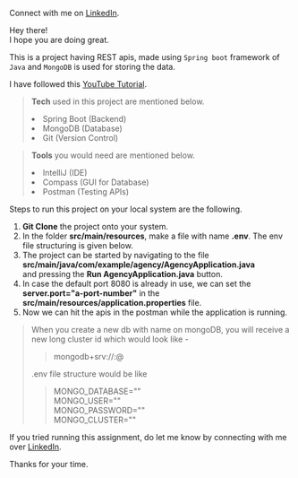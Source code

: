 Connect with me on <ins>[LinkedIn](https://www.linkedin.com/in/dev-vrat-pathak-aa6570176/ "Let's Connect")</ins>.

Hey there!
<br>
I hope you are doing great.

This is a project having REST apis, made using `Spring boot` framework of `Java` and `MongoDB` is used for storing the data.

I have followed this [YouTube Tutorial](https://www.youtube.com/watch?v=5PdEmeopJVQ).

> **Tech** used in this project are mentioned below.
> <li>Spring Boot (Backend)</li>
> <li>MongoDB (Database)</li>
> <li>Git (Version Control)</li>

> **Tools** you would need are mentioned below.
> <li>IntelliJ (IDE)</li>
> <li>Compass (GUI for Database)</li>
> <li>Postman (Testing APIs)</li>

Steps to run this project on your local system are the following.

<ol>
<li><strong>Git Clone</strong> the project onto your system.</li>
<li>In the folder <strong>src/main/resources</strong>, make a file with name <strong>.env</strong>.
The env file structuring is given below.</li>
<li>The project can be started by navigating to the file 
<strong>src/main/java/com/example/agency/AgencyApplication.java
</strong> <br>
and pressing the <strong> Run AgencyApplication.java</strong> button.
</li>
<li>In case the default port 8080 is already in use, we can set the
<strong>server.port="a-port-number"</strong> in the <strong>src/main/resources/application.properties</strong> file.
</li>
<li>Now we can hit the apis in the postman while the application is running.</li>
</ol>


> When you create a new db with name <database-name> 
> on mongoDB, you will receive a
> new long cluster id which would look like -
> > mongodb+srv://<user-name>:<user-password>@<cluster-id>
> 
> .env file structure would be like<br>
> >MONGO_DATABASE="<database-name>"<br>
> MONGO_USER="<user-name>"<br>
> MONGO_PASSWORD="<user-password>"<br>
> MONGO_CLUSTER="<cluster-id>"<br>


If you tried running this assignment, do let me know by connecting with 
me over <ins>[LinkedIn](https://www.linkedin.com/in/dev-vrat-pathak-aa6570176/ "Let's Connect")</ins>.
<br>


Thanks for your time.